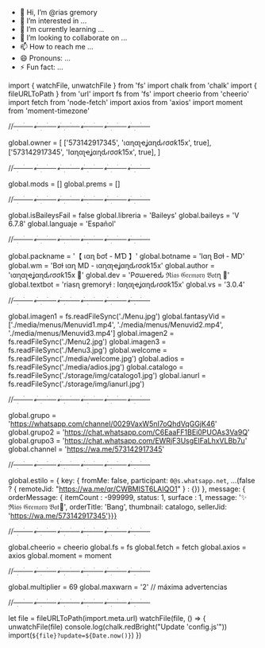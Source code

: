 - 👋 Hi, I’m @rias gremory
- 👀 I’m interested in ...
- 🌱 I’m currently learning ...
- 💞️ I’m looking to collaborate on ...
- 📫 How to reach me ...
- 😄 Pronouns: ...
- ⚡ Fun fact: ...

<!---
rias gremory/rias gremory is a ✨ special ✨ repository because its `README.md` (this file) appears on your GitHub profile.
You can click the Preview link to take a look at your changes.
--->
import { watchFile, unwatchFile } from 'fs' 
import chalk from 'chalk'
import { fileURLToPath } from 'url'
import fs from 'fs'
import cheerio from 'cheerio'
import fetch from 'node-fetch'
import axios from 'axios'
import moment from 'moment-timezone' 

//*─ׄ─ׅ─ׄ─⭒─ׄ─ׅ─ׄ─⭒─ׄ─ׅ─ׄ─⭒─ׄ─ׅ─ׄ─⭒─ׄ─ׅ─ׄ─⭒─ׄ─ׅ─ׄ─*

global.owner = [
   ['573142917345', 'ιαɳαʅҽʝαɳԃɾσσƙ15x', true],
   ['573142917345', 'Iαɳαʅҽʝαɳԃɾσσƙ15x', true],
]

//*─ׄ─ׅ─ׄ─⭒─ׄ─ׅ─ׄ─⭒─ׄ─ׅ─ׄ─⭒─ׄ─ׅ─ׄ─⭒─ׄ─ׅ─ׄ─⭒─ׄ─ׅ─ׄ─*

global.mods = []
global.prems = []

//*─ׄ─ׅ─ׄ─⭒─ׄ─ׅ─ׄ─⭒─ׄ─ׅ─ׄ─⭒─ׄ─ׅ─ׄ─⭒─ׄ─ׅ─ׄ─⭒─ׄ─ׅ─ׄ─*

global.isBaileysFail = false
global.libreria = 'Baileys'
global.baileys = 'V 6.7.8'
global.languaje = 'Español'

//*─ׄ─ׅ─ׄ─⭒─ׄ─ׅ─ׄ─⭒─ׄ─ׅ─ׄ─⭒─ׄ─ׅ─ׄ─⭒─ׄ─ׅ─ׄ─⭒─ׄ─ׅ─ׄ─*

global.packname = '【 เαɳ ɓσƭ - MƊ 】'
global.botname = 'Iαɳ Bσƚ - MD'
global.wm = 'Bσƚ ιαɳ MD - ιαɳαʅҽʝαɳԃɾσσƙ15x'
global.author = 'ιαɳαʅҽʝαɳԃɾσσƙ15x 🌸'
global.dev = 'Pσɯҽɾҽԃ ℜ𝔦𝔞𝔰 𝔊𝔯𝔢𝔪𝔬𝔯𝔶 𝔅𝔬𝔱ɳ 🌙'
global.textbot = 'riasɳ gremoryƚ : Iαɳαʅҽʝαɳԃɾσσƙ15x'
global.vs = '3.0.4'

//*─ׄ─ׅ─ׄ─⭒─ׄ─ׅ─ׄ─⭒─ׄ─ׅ─ׄ─⭒─ׄ─ׅ─ׄ─⭒─ׄ─ׅ─ׄ─⭒─ׄ─ׅ─ׄ─*

global.imagen1 = fs.readFileSync('./Menu.jpg')
global.fantasyVid = ['./media/menus/Menuvid1.mp4', './media/menus/Menuvid2.mp4', './media/menus/Menuvid3.mp4']
global.imagen2 = fs.readFileSync('./Menu2.jpg')
global.imagen3 = fs.readFileSync('./Menu3.jpg')
global.welcome = fs.readFileSync('./media/welcome.jpg')
global.adios = fs.readFileSync('./media/adios.jpg')
global.catalogo = fs.readFileSync('./storage/img/catalogo1.jpg')
global.ianurl = fs.readFileSync('./storage/img/ianurl.jpg')

//*─ׄ─ׅ─ׄ─⭒─ׄ─ׅ─ׄ─⭒─ׄ─ׅ─ׄ─⭒─ׄ─ׅ─ׄ─⭒─ׄ─ׅ─ׄ─⭒─ׄ─ׅ─ׄ─*

global.grupo = 'https://whatsapp.com/channel/0029VaxW5nI7oQhdVqGGjK46'
global.grupo2 = 'https://chat.whatsapp.com/C6EaaFF1BEi0PUOAs3Va9Q'
global.grupo3 = 'https://chat.whatsapp.com/EWRjF3UsgEIFaLhxVLBb7u'
global.channel = 'https://wa.me/573142917345'

//*─ׄ─ׅ─ׄ─⭒─ׄ─ׅ─ׄ─⭒─ׄ─ׅ─ׄ─⭒─ׄ─ׅ─ׄ─⭒─ׄ─ׅ─ׄ─⭒─ׄ─ׅ─ׄ─*

global.estilo = { key: {  fromMe: false, participant: `0@s.whatsapp.net`, ...(false ? { remoteJid: "https://wa.me/qr/CWBMIST6LAIQO1" } : {}) }, message: { orderMessage: { itemCount : -999999, status: 1, surface : 1, message: '✨️ ℜ𝔦𝔞𝔰 𝔊𝔯𝔢𝔪𝔬𝔯𝔶 𝔅𝔬𝔱🌸', orderTitle: 'Bang', thumbnail: catalogo, sellerJid: 'https://wa.me/573142917345'}}}

//*─ׄ─ׅ─ׄ─⭒─ׄ─ׅ─ׄ─⭒─ׄ─ׅ─ׄ─⭒─ׄ─ׅ─ׄ─⭒─ׄ─ׅ─ׄ─⭒─ׄ─ׅ─ׄ─*

global.cheerio = cheerio
global.fs = fs
global.fetch = fetch
global.axios = axios
global.moment = moment        

//*─ׄ─ׅ─ׄ─⭒─ׄ─ׅ─ׄ─⭒─ׄ─ׅ─ׄ─⭒─ׄ─ׅ─ׄ─⭒─ׄ─ׅ─ׄ─⭒─ׄ─ׅ─ׄ─*

global.multiplier = 69 
global.maxwarn = '2' // máxima advertencias

//*─ׄ─ׅ─ׄ─⭒─ׄ─ׅ─ׄ─⭒─ׄ─ׅ─ׄ─⭒─ׄ─ׅ─ׄ─⭒─ׄ─ׅ─ׄ─⭒─ׄ─ׅ─ׄ─*

let file = fileURLToPath(import.meta.url)
watchFile(file, () => {
  unwatchFile(file)
  console.log(chalk.redBright("Update 'config.js'"))
  import(`${file}?update=${Date.now()}`)
})
